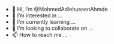 - 👋 Hi, I’m @MohmedAdlehussenAhmde
- 👀 I’m interested in ...
- 🌱 I’m currently learning ...
- 💞️ I’m looking to collaborate on ...
- 📫 How to reach me ...

<!---
MohmedAdlehussenAhmde/MohmedAdlehussenAhmde is a ✨ special ✨ repository because its `README.md` (this file) appears on your GitHub profile.
You can click the Preview link to take a look at your changes.
--->
